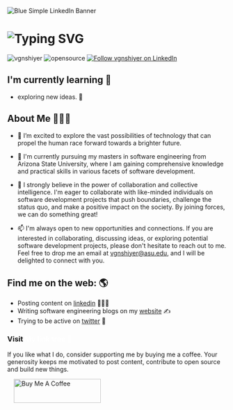 ![Blue Simple LinkedIn Banner](https://github.com/vgnshiyer/vgnshiyer/assets/39982819/f582f9d0-dca7-4085-abaa-ba4828939f1e)

<!-- HEADING SECTION -->
<h1><img src="https://readme-typing-svg.demolab.com?font=Fira+Code&weight=700&size=24&pause=1000&color=D6543C&center=true&width=435&lines=Hi!%F0%9F%91%8B+I'm+%40vgnshiyer" alt="Typing SVG" /></h1>

<!-- MISC SECTION -->
<p align="left">
  <img src="https://komarev.com/ghpvc/?username=vgnshiyer&label=Visitors&color=brightgreen&style=flat" alt="vgnshiyer" /> 
  <img src="https://img.shields.io/badge/opensource-❤-red.svg" alt="opensource" />
  <a href="https://www.linkedin.com/comm/mynetwork/discovery-see-all?usecase=PEOPLE_FOLLOWS&followMember=vgnshiyer">
    <img src="https://img.shields.io/badge/Follow-vgnshiyer-0A66C2?logo=linkedin" alt="Follow vgnshiyer on LinkedIn">
  </a>
</p>

<h2>I'm currently learning 📖 </h2>

- exploring new ideas. 🎯

<!-- ABOUT SECTION -->
<h2>About Me 🙋🏻‍♂️</h2>

- 👀 I’m excited to explore the vast possibilities of technology that can propel the human race forward towards a brighter future. 

- 🌱 I'm currently pursuing my masters in software engineering from Arizona State University, where I am gaining comprehensive knowledge and practical skills in various facets of software development. 

- 💞️ I strongly believe in the power of collaboration and collective intelligence. I'm eager to collaborate with like-minded individuals on software development projects that push boundaries, challenge the status quo, and make a positive impact on the society. By joining forces, we can do something great!

- 📫 I'm always open to new opportunities and connections. If you are interested in collaborating, discussing ideas, or exploring potential software development projects, please don't hesitate to reach out to me. Feel free to drop me an email at vgnshiyer@asu.edu, and I will be delighted to connect with you.

<!-- SOCIAL HANDLES SECTION -->
<h2>Find me on the web: 🌎 </h2>

- Posting content on <a href="https://www.linkedin.com/in/vgnshiyer/">linkedin</a> 🧑🏻‍💻
- Writing software engineering blogs on my <a href="https://vgnshiyer.github.io/">website</a> ✍️
- Trying to be active on <a href="https://twitter.com/vgnshiyer">twitter</a> 🥲
<!-- - Solving <a href="https://leetcode.com/vgnshiyer/">leetcode</a> challenges 🔨 -->

<h3>Visit <a href="https://vgnshiyer.dev/links" style="color: white;">My link tree 🌳</a></h3>

If you like what I do, consider supporting me by buying me a coffee. Your generosity keeps me motivated to post content, contribute to open source and build new things.

<a href="https://www.buymeacoffee.com/vgnshiyer" target="_blank">
    <img src="https://cdn.buymeacoffee.com/buttons/v2/default-yellow.png" 
        alt="Buy Me A Coffee" 
        style="height: 55px; width: 200px; margin-left:15px;" 
        className="mt-0">
    </img>
</a>

<!---
VigneshIyer25/VigneshIyer25 is a ✨ special ✨ repository because its `README.md` (this file) appears on your GitHub profile.
You can click the Preview link to take a look at your changes.
--->

